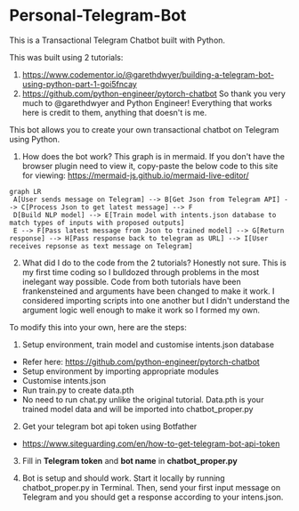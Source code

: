 # Personal-Telegram-Bot
This is a Transactional Telegram Chatbot built with Python.

This was built using 2 tutorials:
1. https://www.codementor.io/@garethdwyer/building-a-telegram-bot-using-python-part-1-goi5fncay
2. https://github.com/python-engineer/pytorch-chatbot
So thank you very much to @garethdwyer and Python Engineer! Everything that works here is credit to them, anything that doesn't is me.


This bot allows you to create your own transactional chatbot on Telegram using Python.


1.  How does the bot work?
This graph is in mermaid. If you don't have the browser plugin need to view it, copy-paste the below code to this site for viewing: https://mermaid-js.github.io/mermaid-live-editor/
```mermaid
graph LR
 A[User sends message on Telegram] --> B[Get Json from Telegram API] --> C[Process Json to get latest message] --> F
 D[Build NLP model] --> E[Train model with intents.json database to match types of inputs with proposed outputs]
 E --> F[Pass latest message from Json to trained model] --> G[Return response] --> H[Pass response back to telegram as URL] --> I[User receives repsonse as text message on Telegram]
```

2. What did I do to the code from the 2 tutorials?
Honestly not sure. This is my first time coding so I bulldozed through problems in the most inelegant way possible. Code from both tutorials have been frankensteined and arguments have been changed to make it work. I considered importing scripts into one another but I didn't understand the argument logic well enough to make it work so I formed my own.

To modify this into your own, here are the steps:
1. Setup environment, train model and customise intents.json database
- Refer here: https://github.com/python-engineer/pytorch-chatbot
- Setup environment by  importing appropriate modules
- Customise intents.json
- Run train.py to create data.pth
- No need to run chat.py unlike the original tutorial. Data.pth is your trained model data and will be imported into chatbot_proper.py

2. Get your telegram bot api token using Botfather
- https://www.siteguarding.com/en/how-to-get-telegram-bot-api-token

3. Fill in **Telegram token** and **bot name** in **chatbot_proper.py**

4. Bot is setup and should work. Start it locally by running chatbot_proper.py in Terminal. Then, send your first input message on Telegram and you should get a response according to your intens.json.
